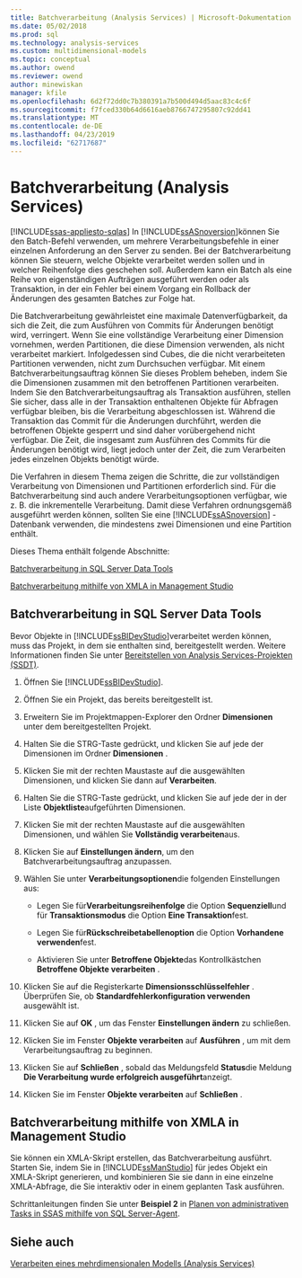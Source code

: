 ```yaml
---
title: Batchverarbeitung (Analysis Services) | Microsoft-Dokumentation
ms.date: 05/02/2018
ms.prod: sql
ms.technology: analysis-services
ms.custom: multidimensional-models
ms.topic: conceptual
ms.author: owend
ms.reviewer: owend
author: minewiskan
manager: kfile
ms.openlocfilehash: 6d2f72dd0c7b380391a7b500d494d5aac83c4c6f
ms.sourcegitcommit: f7fced330b64d6616aeb8766747295807c92dd41
ms.translationtype: MT
ms.contentlocale: de-DE
ms.lasthandoff: 04/23/2019
ms.locfileid: "62717687"
---
```

# <a name="batch-processing-analysis-services"></a>Batchverarbeitung (Analysis Services)
[!INCLUDE[ssas-appliesto-sqlas](../../includes/ssas-appliesto-sqlas.md)]
  In [!INCLUDE[ssASnoversion](../../includes/ssasnoversion-md.md)]können Sie den Batch-Befehl verwenden, um mehrere Verarbeitungsbefehle in einer einzelnen Anforderung an den Server zu senden. Bei der Batchverarbeitung können Sie steuern, welche Objekte verarbeitet werden sollen und in welcher Reihenfolge dies geschehen soll. Außerdem kann ein Batch als eine Reihe von eigenständigen Aufträgen ausgeführt werden oder als Transaktion, in der ein Fehler bei einem Vorgang ein Rollback der Änderungen des gesamten Batches zur Folge hat.  
  
 Die Batchverarbeitung gewährleistet eine maximale Datenverfügbarkeit, da sich die Zeit, die zum Ausführen von Commits für Änderungen benötigt wird, verringert. Wenn Sie eine vollständige Verarbeitung einer Dimension vornehmen, werden Partitionen, die diese Dimension verwenden, als nicht verarbeitet markiert. Infolgedessen sind Cubes, die die nicht verarbeiteten Partitionen verwenden, nicht zum Durchsuchen verfügbar. Mit einem Batchverarbeitungsauftrag können Sie dieses Problem beheben, indem Sie die Dimensionen zusammen mit den betroffenen Partitionen verarbeiten. Indem Sie den Batchverarbeitungsauftrag als Transaktion ausführen, stellen Sie sicher, dass alle in der Transaktion enthaltenen Objekte für Abfragen verfügbar bleiben, bis die Verarbeitung abgeschlossen ist. Während die Transaktion das Commit für die Änderungen durchführt, werden die betroffenen Objekte gesperrt und sind daher vorübergehend nicht verfügbar. Die Zeit, die insgesamt zum Ausführen des Commits für die Änderungen benötigt wird, liegt jedoch unter der Zeit, die zum Verarbeiten jedes einzelnen Objekts benötigt würde.  
  
 Die Verfahren in diesem Thema zeigen die Schritte, die zur vollständigen Verarbeitung von Dimensionen und Partitionen erforderlich sind. Für die Batchverarbeitung sind auch andere Verarbeitungsoptionen verfügbar, wie z. B. die inkrementelle Verarbeitung. Damit diese Verfahren ordnungsgemäß ausgeführt werden können, sollten Sie eine [!INCLUDE[ssASnoversion](../../includes/ssasnoversion-md.md)] -Datenbank verwenden, die mindestens zwei Dimensionen und eine Partition enthält.  
  
 Dieses Thema enthält folgende Abschnitte:  
  
 [Batchverarbeitung in SQL Server Data Tools](#bkmk_ssdt)  
  
 [Batchverarbeitung mithilfe von XMLA in Management Studio](#bkmk_xmla)  
  
##  <a name="bkmk_ssdt"></a> Batchverarbeitung in SQL Server Data Tools  
 Bevor Objekte in [!INCLUDE[ssBIDevStudio](../../includes/ssbidevstudio-md.md)]verarbeitet werden können, muss das Projekt, in dem sie enthalten sind, bereitgestellt werden. Weitere Informationen finden Sie unter [Bereitstellen von Analysis Services-Projekten &#40;SSDT&#41;](../../analysis-services/multidimensional-models/deploy-analysis-services-projects-ssdt.md).  
  
1.  Öffnen Sie [!INCLUDE[ssBIDevStudio](../../includes/ssbidevstudio-md.md)].  
  
2.  Öffnen Sie ein Projekt, das bereits bereitgestellt ist.  
  
3.  Erweitern Sie im Projektmappen-Explorer den Ordner **Dimensionen** unter dem bereitgestellten Projekt.  
  
4.  Halten Sie die STRG-Taste gedrückt, und klicken Sie auf jede der Dimensionen im Ordner **Dimensionen** .  
  
5.  Klicken Sie mit der rechten Maustaste auf die ausgewählten Dimensionen, und klicken Sie dann auf **Verarbeiten**.  
  
6.  Halten Sie die STRG-Taste gedrückt, und klicken Sie auf jede der in der Liste **Objektliste**aufgeführten Dimensionen.  
  
7.  Klicken Sie mit der rechten Maustaste auf die ausgewählten Dimensionen, und wählen Sie **Vollständig verarbeiten**aus.  
  
8.  Klicken Sie auf **Einstellungen ändern**, um den Batchverarbeitungsauftrag anzupassen.  
  
9. Wählen Sie unter **Verarbeitungsoptionen**die folgenden Einstellungen aus:  
  
    -   Legen Sie für**Verarbeitungsreihenfolge** die Option **Sequenziell**und für **Transaktionsmodus** die Option **Eine Transaktion**fest.  
  
    -   Legen Sie für**Rückschreibetabellenoption** die Option **Vorhandene verwenden**fest.  
  
    -   Aktivieren Sie unter **Betroffene Objekte**das Kontrollkästchen **Betroffene Objekte verarbeiten** .  
  
10. Klicken Sie auf die Registerkarte **Dimensionsschlüsselfehler** . Überprüfen Sie, ob **Standardfehlerkonfiguration verwenden** ausgewählt ist.  
  
11. Klicken Sie auf **OK** , um das Fenster **Einstellungen ändern** zu schließen.  
  
12. Klicken Sie im Fenster **Objekte verarbeiten** auf **Ausführen** , um mit dem Verarbeitungsauftrag zu beginnen.  
  
13. Klicken Sie auf **Schließen** , sobald das Meldungsfeld **Status**die Meldung **Die Verarbeitung wurde erfolgreich ausgeführt**anzeigt.  
  
14. Klicken Sie im Fenster **Objekte verarbeiten** auf **Schließen** .  
  
##  <a name="bkmk_xmla"></a> Batchverarbeitung mithilfe von XMLA in Management Studio  
 Sie können ein XMLA-Skript erstellen, das Batchverarbeitung ausführt. Starten Sie, indem Sie in [!INCLUDE[ssManStudio](../../includes/ssmanstudio-md.md)] für jedes Objekt ein XMLA-Skript generieren, und kombinieren Sie sie dann in eine einzelne XMLA-Abfrage, die Sie interaktiv oder in einem geplanten Task ausführen.  
  
 Schrittanleitungen finden Sie unter **Beispiel 2** in [Planen von administrativen Tasks in SSAS mithilfe von SQL Server-Agent](../../analysis-services/instances/schedule-ssas-administrative-tasks-with-sql-server-agent.md).  
  
## <a name="see-also"></a>Siehe auch  
 [Verarbeiten eines mehrdimensionalen Modells &#40;Analysis Services&#41;](../../analysis-services/multidimensional-models/processing-a-multidimensional-model-analysis-services.md)  
  
  
